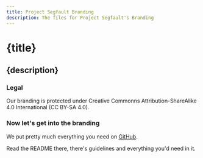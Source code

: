```yaml
---
title: Project Segfault Branding
description: The files for Project Segfault's Branding
---
```



# {title}

## {description}

### Legal
Our branding is protected under Creative Commonns Attribution-ShareAlike 4.0 International (CC BY-SA 4.0).

### Now let's get into the branding
We put pretty much everything you need on [GitHub](https://github.com/ProjectSegfault/brandng).

Read the README there, there's guidelines and everything you'd need in it.